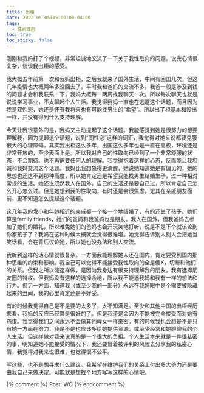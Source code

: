 ```yaml
---
title: 出柜
date: 2022-05-05T15:00:00-04:00
tags:
  - 性别性向
toc: true
toc_sticky: false
---
```


刚刚和我妈打了个视频，非常坦诚地交流了一下关于我性取向的问题。说完心情很复杂，谈谈我出柜的感受。

<!--more-->

我大概五年前第一次和我妈出柜，之后我就来了国外生活，中间有回国几次，但这几年疫情也大概两年多没回去了。平时我和爸妈的交流不多，我爸一般是涉及到钱的问题才会和我联系一下，我妈大概每一两周找我聊天一次。所以每次聊天也就是说说学习事业，不太聊起个人生活。我觉得我妈一直也在逃避这个话题，而且因为我是双性恋，她还是怀有我将来也有可能找男生的“希望”。所以出了柜基本和没出一样，并没有得到什么支持理解。

今天让我很意外的是，我妈又主动提起了这个话题。我能感觉到她是很努力的想要理解我，因为提起这个话题，说到“同性恋”这样的词汇，我觉得对她来说都要克服很大的心理障碍。其实我出柜这么多年，出国这么多年也是一直在高校，环境还是非常开放的，至少表面上是。所以我对自己的性取向已经到了一个非常舒服的状态，不会期待、也不再需要任何人的理解。我觉得抱着这样的心态，反而能让我坦诚和我妈交流这个话题。我妈比我想象得更清醒，她说她知道她是有偏见的，她的思想也还达不到那种高度，所以她肯定还是希望我能找男生结婚生子，过一种相对常规的生活。她还说既然我人在国外，自己的生活还是要自己过，所以肯定自己怎么开心怎么过。但是她想到我的性取向，有时还是会很焦虑。尤其在亲戚朋友面前，更不知道怎么提起这个话题。

这几年我的发小和年龄相近的亲戚都一个接一个地结婚了，有的还生了孩子。她们算是family friends，她们的爸妈和我爸妈也是朋友。我人在国外，但我爸妈去参加了她们的婚礼，所以难免她们的爸妈也会开玩笑地打听，说是不是下个就该轮到你家孩子了？我妈在这种时候大概就会觉得很难堪。她觉得告诉别人别人会把她当笑话看，会在背后议论她，所以她也没办法和别人交流。

我听到这样的话心情就很复杂。一方面我能理解她人还在国内，肯定要受到国内那种思维的约束和影响。我自己可以觉得不能接受我性取向的全是傻X，切断和他们的关系。但我之所以能这样做，是因为我身边有很支持理解我的朋友，我有选择朋友圈的特权。但我妈没有这样的选择余地，所以我不能逼我妈和我有一样的想法和行为。但另一方面，知道我（或至少我的一部分）永远在我妈眼中是个需要被隐藏起来的丑闻，我的心里肯定还是不好受。

有的时候我觉得自己是不是要的太多了，太不知满足。至少和其他中国的出柜经历来看，我妈的反应已经算是很好的了。但是我还是会因为不能被完全接受而对她有怨恨。我觉得我们之间永远不会像其他母女一样亲密。有的时候我也会想是不是只有她一方面在努力，我是不是也应该多给她提供资源，或至少经常和她聊聊我的个人生活。但这样做对我来说真的是一个很大的负担。个人生活本来就是一件很私密的事，明知道她不能接受的情况下，我还要冒着被评判的风险去分享我的私密心情，我觉得对我来说很难，也觉得很不公平。

写这些，也不是想寻求什么建议。我希望在维护我们的关系上付出多大努力还是要由我自己来做决定。可能就是想找个地方写写这样的心情吧。

{% comment %}
Post: WO
{% endcomment %}